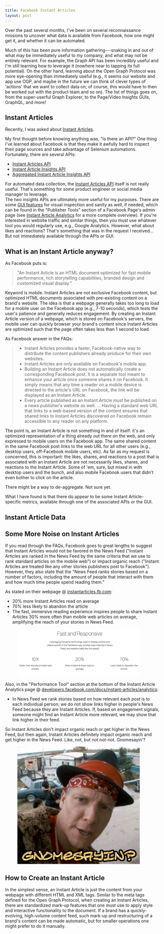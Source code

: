 ```yaml
---
title: Facebook Instant Articles
layout: post
---
```


Over the past several months, I've been on several reconnaissance missions to uncover
what data is available from Facebook, how one might get it, and whether it can be 
automated.  

Much of this has been pure information gathering---snaking in and out of what
may be immediately useful to my company, and what may not be entirely relevant.  For example,
the Graph API has been incredibly useful and I'm still learning how to leverage it (nowhere near
to tapping its full potential).  On the other hand, learning about the Open Graph Protocol 
was more eye-opening than immediately useful (e.g., it seems our website and app use OGP, and maybe
in the future we can think of clever types of 'actions' that we want to collect data on; of course, 
this would have to then be worked out with the product team and so on).  The list of things goes on,
from the super-userful Graph Explorer, to the Page/Video Insights GUIs, GraphQL, and more!

## Instant Articles
Recently, I was asked about [Instant Articles](https://developers.facebook.com/docs/instant-articles/). 

My first thought before knowing anything was, "Is there an API?"  One thing I've learned about Facebook
is that they make it awfully hard to inspect their page sources and take advantage of Selenium 
automations.  Fortunately, there are several APIs:
* [Instant Articles API](https://developers.facebook.com/docs/instant-articles/api)
* [Instant Article Insights API](https://developers.facebook.com/docs/graph-api/reference/v2.8/instant-article-insights)
* [Aggregated Instant Article Insights API](https://developers.facebook.com/docs/graph-api/reference/v2.8/instant-articles-insights-aggregated)

For automated data collection, the [Instant Articles API](https://developers.facebook.com/docs/instant-articles/api)
itself is not really useful.  That's something for some product engineer or social media manager to leverage.  
The two insights APIs are ultimately more useful for my purposes.  There are some 
[GUI features](https://developers.facebook.com/docs/instant-articles/analytics#dashboard) for visual 
inspection and sanity as well, if needed, which can be found in the "Publisher Tools" section of a
Facebook Page's admin page (see [Instant Article Analytics](https://developers.facebook.com/docs/instant-articles/analytics)
for a more complete overview).  If you're interested in website traffic and similar things, then you 
must use whatever tool you would regularly use, e.g., Google Analytics.  However, what about likes and reactions? That's
something that was in the request I received...  But not immediately available through the APIs or GUI.

## What is an Instant Article anyway?
As Facebook puts is:
> "An Instant Article is an HTML document optimized for fast mobile performance, rich storytelling capabilities,
> branded design and customized visual display."

Keyword is mobile. Instant Articles are not exclusive Facebook content, but optimized HTML documents associated with
pre-existing content on a brand's website. The idea is that a webpage generally takes too long to load for a mobile
user on the Facebook app (e.g., 7-10 seconds), which tests the user's patience and generally reduces engagement. By
creating an Instant Article version of a webpage, which is stored on Facebook's servers, the mobile user can quickly
browser your brand's content since Instant Articles are optimized such that the page often takes less than 1 second to 
load.

As Facebook answer in the FAQs:
> * Instant Articles provides a faster, Facebook-native way to distribute the content publishers already produce for their own websites.
> * Instant Articles are only available on Facebook's mobile app.
> * Building an Instant Article does not automatically create a corresponding Facebook post. It is a separate tool meant to enhance your article once someone shares it on Facebook. It simply means that any time a reader on a mobile device is directed to the article's URL on Facebook, the link will be displayed as an Instant Article.
> * Every article published as an Instant Article must be published on a news publisher's website as well. ...  Having a standard web URL that links to a web-based version of the content ensures that shared links to Instant Articles discovered on Facebook remain accessible to any reader on any platform.

The point is, an Instant Article is not something in and of itself: it's an optimized representation of a thing
already out there on the web, and only expressed to mobile users on the Facebook app.  The same shared content
in the same Facebook post links to the web URL for all other users (e.g., desktop users, 
off-Facebook mobile users, etc). As far as my request is concerned, this is important: the likes, shares, and
reactions to a post that is associated with an Instant Article are not necessarily likes, shares, and reactions
to the Instant Article. Some of 'em, sure, but mixed in with desktop users and the bunch, and also mobile Facebook
users that didn't even bother to click on the article. 

There might be a way to de-aggregate. Not sure yet.

What I have found is that there do appear to be some Instant Article-specific metrics, available through one
of the associated APIs or the GUI.

## Instant Article Data


## Some More Noise on Instant Articles
If you read through the FAQs, Facebook goes to great lengths to suggest that Instant Articles would
not be favored in the News Feed ("Instant Articles are ranked in the News Feed by the same criteria
that we use to rank standard articles on the mobile web") or impact organic reach ("Instant Articles are treated like any other
stories publishers post to Facebook"). However, they also state that the "News Feed ranks stories based
on a number of factors, including the amount of people that interact with them and how much time people spend 
reading them."

As stated on their webpage @ [instantarticles.fb.com](https://instantarticles.fb.com/):
* 20% more Instant Articles read on average
* 70% less likely to abandon the article
* The fast, immersive reading experience inspires people to share Instant Articles 30% more often than mobile web articles on average, amplifying the reach of your stories in News Feed.

<figure>
  <img src="/images/instant-articles-are-fast-and-responsive.png" width="400">
</figure>

Also, in the "Performance Tool" section at the bottom of the Instant Article Analytics page @ 
[developers.facebook.com/docs/instant-articles/analytics](https://developers.facebook.com/docs/instant-articles/analytics):
* In News Feed we rank stories based on how relevant each post is to each individual person; we do not show links higher in people's News Feed because they are Instant Articles. If, based on engagement signals, someone might find an Instant Article more relevant, we may show that link higher in their feed.

So Instant Articles don't impact organic reach or get higher in the News Feed, but then again, Instant Articles
definitely impact organic reach and get higher in the News Feed.  Like, not, but not not-not. Gnomesayin'?

<figure>
  <img src="/images/gnomesayin.gif" width="400">
</figure>


## How to Create an Instant Article
In the simplest sense, an Instant Article is just the content from your webpage with different HTML and XML 
tags. Similar to the meta tags defined for the Open Graph Protocol, when creating an Instant Articles, there
are standardized mark-up features that one must use to apply style and interactive functionality to the 
document. If a brand has a quickly-evolving, high-volume content feed, such mark-up and restructuring of a 
brand's content can be made automatic, but for smaller operations one might prefer to do it manually.




